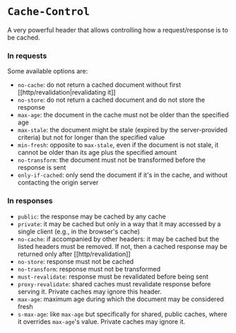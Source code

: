 # `Cache-Control`
A very powerful header that allows controlling how a request/response is to be cached.

### In requests
Some available options are:

* `no-cache`: do not return a cached document without first [[http/revalidation|revalidating it]]
* `no-store`: do not return a cached document and do not store the response
* `max-age`: the document in the cache must not be older than the specified age
* `max-stale`: the document might be stale (expired by the server-provided criteria) but not for longer than the specified value
* `min-fresh`: opposite to `max-stale`, even if the document is not stale, it cannot be older than its age plus the specified amount
* `no-transform`: the document must not be transformed before the response is sent
* `only-if-cached`: only send the document if it's in the cache, and without contacting the origin server

### In responses
* `public`: the response may be cached by any cache
* `private`: it may be cached but only in a way that it may accessed by a single client (e.g., in the browser's cache)
* `no-cache`: if accompanied by other headers: it may be cached but the listed headers must be removed. If not, then a cached response may be returned only after [[http/revalidation]]
* `no-store`: response must not be cached
* `no-transform`: response must not be transformed
* `must-revalidate`: response must be revalidated before being sent
* `proxy-revalidate`: shared caches must revalidate response before serving it. Private caches may ignore this header.
* `max-age`: maximum age during which the document may be considered fresh
* `s-max-age`: like `max-age` but specifically for shared, public caches, where it overrides `max-age`'s value. Private caches may ignore it.
